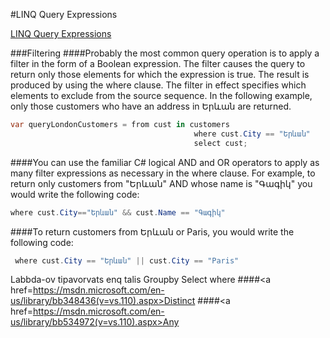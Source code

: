 #LINQ  Query Expressions


<a href=https://msdn.microsoft.com/en-us/library/bb397676.aspx>LINQ  Query Expressions</a>

###Filtering
####Probably the most common query operation is to apply a filter in the form of a Boolean expression. The filter causes the query to return only those elements for which the expression is true. The result is produced by using the where clause. The filter in effect specifies which elements to exclude from the source sequence. In the following example, only those customers who have an address in Երևան are returned.

```C#
var queryLondonCustomers = from cust in customers
                                         where cust.City == "Երևան"
                                         select cust;
```

####You can use the familiar C# logical AND and OR operators to apply as many filter expressions as necessary in the where clause. For example, to return only customers from "Երևան" AND whose name is "Գագիկ" you would write the following code:

```C#
where cust.City=="Երևան" && cust.Name == "Գագիկ"
```
####To return customers from Երևան or Paris, you would write the following code:
```C#
 where cust.City == "Երևան" || cust.City == "Paris"
```
Labbda-ov tipavorvats enq talis
Groupby
Select
where
####<a href=https://msdn.microsoft.com/en-us/library/bb348436(v=vs.110).aspx>Distinct</a>
####<a href=https://msdn.microsoft.com/en-us/library/bb534972(v=vs.110).aspx>Any</a>

